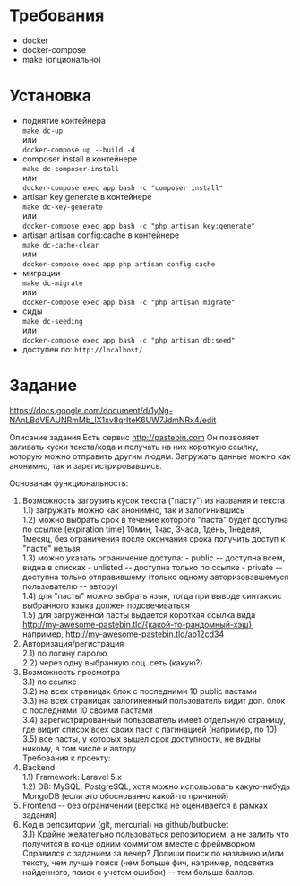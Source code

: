 # Требования
+ docker
+ docker-compose
+ make (опционально)
# Установка
+ поднятие контейнера  
```make dc-up```  
    или  
```docker-compose up --build -d```
+ composer install в контейнере  
```make dc-composer-install```  
    или  
```docker-compose exec app bash -c "composer install"```  
+ artisan key:generate в контейнере  
```make dc-key-generate```  
    или  
```docker-compose exec app bash -c "php artisan key:generate"```
+ artisan artisan config:cache в контейнере  
```make dc-cache-clear```  
    или  
```docker-compose exec app php artisan config:cache```
+ миграции  
```make dc-migrate```  
    или  
```docker-compose exec app bash -c "php artisan migrate"```
+ сиды  
```make dc-seeding```  
    или  
```docker-compose exec app bash -c "php artisan db:seed"```
+ доступен по: ```http://localhost/```

# Задание
https://docs.google.com/document/d/1yNg-NAnLBdVEAUNRmMb_lX1xv8qrIteK6UW7JdmNRx4/edit

Описание задания
Есть сервис http://pastebin.com Он позволяет заливать куски текста/кода и получать на них короткую ссылку, которую можно отправить другим людям. Загружать данные можно как анонимно, так и зарегистрировавшись.

Основаная функциональность:
1) Возможность загрузить кусок текста ("пасту") из названия и текста  
    1.1) загружать можно как анонимно, так и залогинившись  
    1.2) можно выбрать срок в течение которого "паста" будет доступна по ссылке (expiration time)
         10мин, 1час, 3часа, 1день, 1неделя, 1месяц, без ограничения
         после окончания срока получить доступ к "пасте" нельзя  
    1.3) можно указать ограничение доступа:
         - public -- доступна всем, видна в списках
         - unlisted -- доступна только по ссылке
         - private -- доступна только отправившему (только одному авторизовавшемуся пользователю -- автору)  
    1.4) для "пасты" можно выбрать язык, тогда при выводе синтаксис выбранного языка должен подсвечиваться  
    1.5) для загруженной пасты выдается короткая ссылка вида http://my-awesome-pastebin.tld/{какой-то-рандомный-хэш}, например, http://my-awesome-pastebin.tld/ab12cd34  
2) Авторизация/регистрация  
    2.1) по логину паролю  
    2.2) через одну выбранную соц. сеть (какую?)  
3) Возможность просмотра  
    3.1) по ссылке  
    3.2) на всех страницах блок с последними 10 public пастами  
    3.3) на всех страницах залогиненный пользователь видит доп. блок с последними 10 своими пастами  
    3.4) зарегистрированный пользователь имеет отдельную страницу, где видит список всех своих паст с пагинацией (например, по 10)  
    3.5) все пасты, у которых вышел срок доступности, не видны никому, в том числе и автору  
Требования к проекту:  
1) Backend  
    1.1) Framework: Laravel 5.x  
    1.2) DB: MySQL, PostgreSQL, хотя можно использовать какую-нибудь MongoDB (если это обоснованно какой-то причиной)  
2) Frontend -- без ограничений (верстка не оценивается в рамках задания)  
3) Код в репозитории (git, mercurial) на github/butbucket  
    3.1) Крайне желательно пользоваться репозиторием, а не залить что получится в конце одним коммитом вместе с фреймворком  
Справился с заданием за вечер? Допиши поиск по названию и/или тексту, чем лучше поиск (чем больше фич, например, подсветка найденного, поиск с учетом ошибок) -- тем больше баллов.

